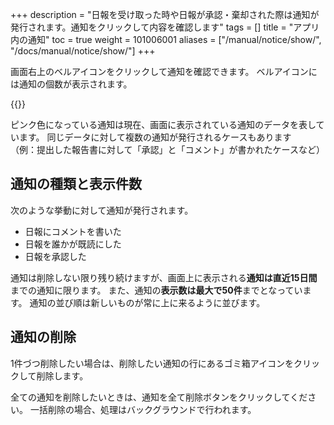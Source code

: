 +++
description = "日報を受け取った時や日報が承認・棄却された際は通知が発行されます。通知をクリックして内容を確認します"
tags = []
title = "アプリ内の通知"
toc = true
weight = 101006001
aliases = ["/manual/notice/show/", "/docs/manual/notice/show/"]
+++

画面右上のベルアイコンをクリックして通知を確認できます。
ベルアイコンには通知の個数が表示されます。

{{<appscreen filename="notify" title="右上のベルアイコンをクリックして通知を確認します"  >}}

ピンク色になっている通知は現在、画面に表示されている通知のデータを表しています。
同じデータに対して複数の通知が発行されるケースもあります  
（例：提出した報告書に対して「承認」と「コメント」が書かれたケースなど）

## 通知の種類と表示件数

次のような挙動に対して通知が発行されます。

- 日報にコメントを書いた
- 日報を誰かが既読にした
- 日報を承認した

通知は削除しない限り残り続けますが、画面上に表示される**通知は直近15日間**までの通知に限ります。
また、通知の**表示数は最大で50件**までとなっています。
通知の並び順は新しいものが常に上に来るように並びます。

## 通知の削除

1件づつ削除したい場合は、削除したい通知の行にあるゴミ箱アイコンをクリックして削除します。

全ての通知を削除したいときは、通知を全て削除ボタンをクリックしてください。
一括削除の場合、処理はバックグラウンドで行われます。
